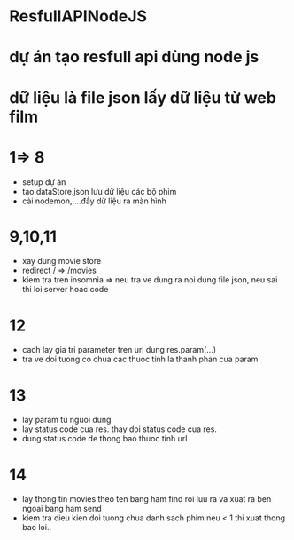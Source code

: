 # ResfullAPINodeJS

# dự án tạo resfull api dùng node js

# dữ liệu là file json lấy dữ liệu từ web film

# 1=> 8

- setup dự án
- tạo dataStore.json lưu dữ liệu các bộ phim
- cài nodemon,....đẩy dữ liệu ra màn hình

# 9,10,11

- xay dung movie store
- redirect / => /movies
- kiem tra tren insomnia => neu tra ve dung ra noi dung file json, neu sai thi loi server hoac code

# 12

- cach lay gia tri parameter tren url dung res.param(...)
- tra ve doi tuong co chua cac thuoc tinh la thanh phan cua param

# 13

- lay param tu nguoi dung
- lay status code cua res. thay doi status code cua res.
- dung status code de thong bao thuoc tinh url

# 14

- lay thong tin movies theo ten bang ham find roi luu ra va xuat ra ben ngoai bang ham send
- kiem tra dieu kien doi tuong chua danh sach phim neu < 1 thi xuat thong bao loi..
